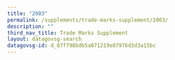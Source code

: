```yaml
---
title: "2003"
permalink: /supplements/trade-marks-supplement/2003/
description: ""
third_nav_title: Trade Marks Supplement
layout: datagovsg-search
datagovsg-id: d_87f798bdb5a071219e07976d3d3a15bc
---
```

